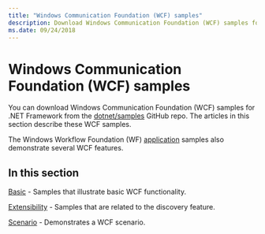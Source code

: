 ```yaml
---
title: "Windows Communication Foundation (WCF) samples"
description: Download Windows Communication Foundation (WCF) samples for .NET Framework. The samples provide instruction on various aspects of WCF.
ms.date: 09/24/2018
---
```

# Windows Communication Foundation (WCF) samples

You can download Windows Communication Foundation (WCF) samples for .NET Framework from the [dotnet/samples](https://github.com/dotnet/samples/tree/main/framework/wcf) GitHub repo. The articles in this section describe these WCF samples.

The Windows Workflow Foundation (WF) [application](../../windows-workflow-foundation/samples/application.md) samples also demonstrate several WCF features.

## In this section

[Basic](basic.md) - Samples that illustrate basic WCF functionality.

[Extensibility](extensibility.md) - Samples that are related to the discovery feature.

[Scenario](scenario.md) - Demonstrates a WCF scenario.
